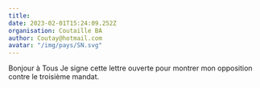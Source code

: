```yaml
---
title: 
date: 2023-02-01T15:24:09.252Z
organisation: Coutaille BA
author: Coutay@hotmail.com
avatar: "/img/pays/SN.svg"
---
```


Bonjour à Tous
Je signe cette lettre ouverte pour montrer mon opposition contre le troisième mandat. 
